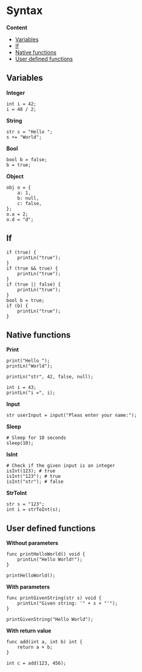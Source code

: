 # Syntax

**Content**
- [Variables](#variables)
- [If](#if)
- [Native functions](#native-functions)
- [User defined functions](#user-defined-functions)

## Variables
**Integer**
```
int i = 42;
i = 48 / 2;
```

**String**
```
str s = "Hello ";
s += "World";
```

**Bool**
```
bool b = false;
b = true;
```

**Object**
```
obj o = {
    a: 1,
    b: null,
    c: false,
};
o.a = 2;
o.d = "d";
```

## If
```
if (true) {
    printLn("true");
}
if (true && true) {
    printLn("true");
}
if (true || false) {
    printLn("true");
}
bool b = true;
if (b) {
    printLn("true");
}
```

## Native functions
**Print**  
```
print("Hello ");
printLn("World");

printLn("str", 42, false, null);

int i = 43;
printLn("i =", i);
```

**Input**  
```
str userInput = input("Pleas enter your name:");
```

**Sleep**
```
# Sleep for 10 seconds
sleep(10);
```

**IsInt**  
```
# Check if the given input is an integer
isInt(123); # true
isInt("123"); # true
isInt("str"); # false
```

**StrToInt**  
```
str s = "123";
int i = strToInt(s);
```

## User defined functions
**Without parameters**
```
func printHelloWorld() void {
    printLn("Hello World!");
}

printHelloWorld();
```

**With parameters**
```
func printGivenString(str s) void {
    printLn("Given string: '" + s + "'");
}

printGivenString("Hello World");
```

**With return value**
```
func add(int a, int b) int {
    return a + b;
}

int c = add(123, 456);
```
